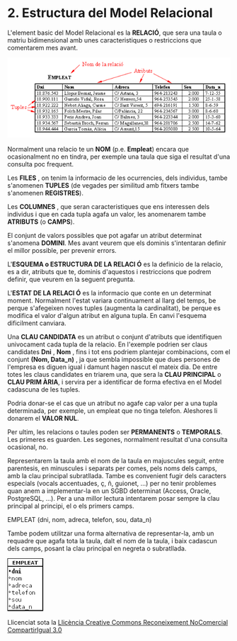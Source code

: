 # 2. Estructura del Model Relacional



L'element basic del Model Relacional es la **RELACIÓ**, que sera una taula o
matriu bidimensional amb unes caracteristiques o restriccions que comentarem
mes avant.

![](T3_2_1_2.png)





Normalment una relacio te un **NOM** (p.e. **Empleat**) encara que
ocasionalment no en tindra, per exemple una taula que siga el resultat d'una
consulta poc frequent.



Les **FILES** , on tenim la informacio de les ocurrencies, dels individus,
tambe s'anomenen **TUPLES** (de vegades per similitud amb fitxers tambe
s'anomenen **REGISTRES**).



Les **COLUMNES** , que seran caracteristiques que ens interessen dels
individus i que en cada tupla agafa un valor, les anomenarem tambe
**ATRIBUTS** (o **CAMPS**).



El conjunt de valors possibles que pot agafar un atribut determinat s'anomena
**DOMINI**. Mes avant veurem que els dominis s'intentaran definir el millor
possible, per prevenir errors.



L'**ESQUEMA o ESTRUCTURA DE LA RELACI Ó** es la definicio de la relacio, es a
dir, atributs que te, dominis d'aquestos i restriccions que podrem definir,
que veurem en la seguent pregunta.



L'**ESTAT DE LA RELACI Ó** es la informacio que conte en un determinat moment.
Normalment l'estat variara continuament al llarg del temps, be perque
s'afegeixen noves tuples (augmenta la cardinalitat), be perque es modifica el
valor d'algun atribut en alguna tupla. En canvi l'esquema dificilment
canviara.



Una **CLAU CANDIDATA** es un atribut o conjunt d'atributs que identifiquen
univocament cada tupla de la relacio. En l'exemple podrien ser claus
candidates **Dni** , **Nom** , fins i tot ens podriem plantejar combinacions,
com el conjunt **(Nom, Data_n)** , ja que sembla impossible que dues persones
de l'empresa es diguen igual i damunt hagen nascut el mateix dia. De entre
totes les claus candidates en triarem una, que sera la **CLAU PRINCIPAL** o
**CLAU PRIM ÀRIA**, i servira per a identificar de forma efectiva en el Model
cadascuna de les tuples.



Podria donar-se el cas que un atribut no agafe cap valor per a una tupla
determinada, per exemple, un empleat que no tinga telefon. Aleshores li
donarem el **VALOR NUL**.



Per ultim, les relacions o taules poden ser **PERMANENTS** o **TEMPORALS**.
Les primeres es guarden. Les segones, normalment resultat d'una consulta
ocasional, no.



Representarem la taula amb el nom de la taula en majuscules seguit, entre
parentesis, en minuscules i separats per comes, pels noms dels camps, amb la
clau principal subratllada. Tambe es convenient fugir dels caracters especials
(vocals accentuades, ç, ñ, guionet, ...) per no tenir problemes quan anem a
implementar-la en un SGBD determinat (Access, Oracle, PostgreSQL, ...). Per a
una millor lectura intentarem posar sempre la clau principal al principi, el o
els primers camps.

EMPLEAT (dni, nom, adreca, telefon, sou, data_n)

Tambe podem utilitzar una forma alternativa de representar-la, amb un requadre
que agafa tota la taula, dalt el nom de la taula, i baix cadascun dels camps,
posant la clau principal en negreta o subratllada.

![](T3_2_2.png)



Llicenciat sota la  [Llicència Creative Commons Reconeixement NoComercial
CompartirIgual 3.0](http://creativecommons.org/licenses/by-nc-sa/3.0/)

